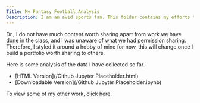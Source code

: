 ```yaml
---
Title: My Fantasy Football Analysis
Description: I am an avid sports fan. This folder contains my efforts to apply what I learn in school torwards one of my biggest hobbies: Fantasy Football.
---  
```

Dr., I do not have much content worth sharing apart from work we have done in the class, and I was unaware of what we had permission sharing. Therefore, I styled it around a hobby of mine for now, this will change once I build a portfolio worth sharing to others.

Here is some analysis of the data I have collected so far.
- [HTML Version](/Github Jupyter Placeholder.html)
- [Downloadable Version](/Github Jupyter Placeholder.ipynb)

To view some of my other work, [click here](/https://github.com/michaelpelletier22/sample/).
